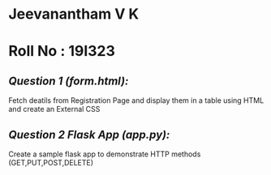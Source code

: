 # Jeevanantham V K
# Roll No : 19I323
## _Question 1 (form.html):_ 
Fetch deatils from Registration Page and display them in a table using HTML and create an External CSS 
## _Question 2 Flask App (app.py):_ 
Create a sample flask app to demonstrate HTTP methods (GET,PUT,POST,DELETE)